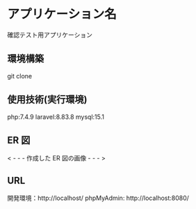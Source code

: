 # アプリケーション名

確認テスト用アプリケーション

## 環境構築

git clone 

## 使用技術(実行環境)

php:7.4.9
laravel:8.83.8
mysql:15.1

## ER 図

< - - - 作成した ER 図の画像 - - - >

## URL

開発環境：http://localhost/
phpMyAdmin: http://localhost:8080/
